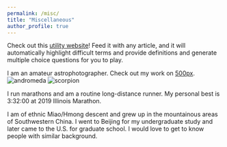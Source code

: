```yaml
---
permalink: /misc/
title: "Miscellaneous"
author_profile: true
---
```


Check out this [utility website](https://www.term-quiz.com/)! Feed it with any article, and it will automatically highlight difficult terms
and provide definitions and generate multiple choice questions for you to play.

I am an amateur astrophotographer. Check out my work on [500px](https://500px.com/p/yangyicge?view=photos).
![andromeda](/images/andromeda.jpg)
![scorpion](/images/scorpion.jpg)

I run marathons and am a routine long-distance runner. My personal best is 3:32:00 at 2019 Illinois Marathon.

I am of ethnic Miao/Hmong descent and grew up in the mountainous areas of Southwestern China. I went to Beijing for my undergraduate study
and later came to the U.S. for graduate school. I would love to get to know people with similar background. 

